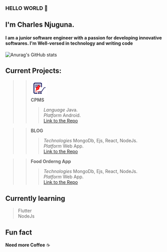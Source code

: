 ### HELLO WORLD 👋

## I'm Charles Njuguna.
#### I am a junior software engineer with a passion for developing innovative softwares. I'm Well-versed in technology and writing code


![Anurag's GitHub stats](https://github-readme-stats.vercel.app/api?username=charlesncn&count_private=true&show_icons=true&theme=radical&bg_color=#bdc3c7,#2c3e50)


## Current Projects:
>> <img src="https://github.com/charlesncn/CPMS/blob/main/app/src/main/res/mipmap-xxhdpi/pj_icon.png" width="50" height="50">\
>> **CPMS**
>>> *Language* Java.\
>>> *Platform* Android.\
>>> [Link to the Repo](https://github.com/charlesncn/CPMS)

>> **BLOG**
>>> *Technologies* MongoDb, Ejs, React, NodeJs.\
>>> *Platform* Web App.\
>>> [Link to the Repo](https://github.com/charlesncn/Mern_Blog)

>> **Food Orderng App**
>>> *Technologies* MongoDb, Ejs, React, NodeJs.\
>>> *Platform* Web App.\
>>> [Link to the Repo](https://github.com/charlesncn/food_ordering_mern)

## Currently learning
> Flutter\
> NodeJs

## Fun fact
**Need more Coffee** ☕

